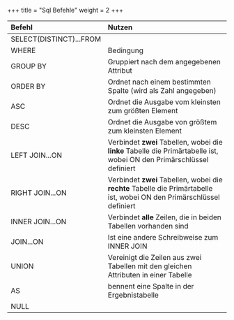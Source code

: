 +++
title = "Sql Befehle"
weight = 2
+++

|Befehl|Nutzen|
|:---|:---|
|SELECT(DISTINCT)...FROM||
|WHERE|Bedingung|
|GROUP BY|Gruppiert nach dem angegebenen Attribut|
|ORDER BY|Ordnet nach einem bestimmten Spalte (wird als Zahl angegeben)|
|ASC|Ordnet die Ausgabe vom kleinsten zum größten Element|
|DESC|Ordnet die Ausgabe von größtem zum kleinsten Element|
|LEFT JOIN...ON|Verbindet **zwei** Tabellen, wobei die **linke** Tabelle die Primärtabelle ist, wobei ON den Primärschlüssel definiert|
|RIGHT JOIN...ON|Verbindet **zwei** Tabellen, wobei die **rechte** Tabelle die Primärtabelle ist, wobei ON den Primärschlüssel definiert|
|INNER JOIN...ON|Verbindet **alle** Zeilen, die in beiden Tabellen vorhanden sind|
|JOIN...ON|Ist eine andere Schreibweise zum INNER JOIN|
|UNION|Vereinigt die Zeilen aus zwei Tabellen mit den gleichen Attributen in einer Tabelle|
|AS|bennent eine Spalte in der Ergebnistabelle|
|NULL||
